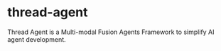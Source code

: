 # thread-agent
Thread Agent is a Multi-modal Fusion Agents Framework to simplify AI agent development.
